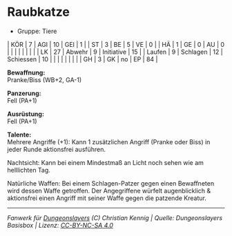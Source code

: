 # Raubkatze  
- Gruppe: Tiere  

| KÖR    | 7  | AGI      | 10 | GEI        | 1  |
| ST     | 3  | BE       | 5  | VE         | 0  |
| HÄ     | 1  | GE       | 0  | AU         | 0  |
|        |    |          |    |            |    |
| LK     | 27 | Abwehr   | 9  | Initiative | 15 |
| Laufen | 9  | Schlagen | 12 | Schiessen  | 10 |
|        |    |          |    |            |    |
| GH     | 3  | GK       | no | EP         | 84 |


**Bewaffnung:**  
Pranke/Biss (WB+2, GA-1)

**Panzerung:**  
Fell (PA+1)

**Ausrüstung:**  
Fell (PA+1)

**Talente:**  
Mehrere Angriffe (+1): Kann 1 zusätzlichen Angriff (Pranke oder Biss) in jeder Runde aktionsfrei ausführen.

Nachtsicht: Kann bei einem Mindestmaß an Licht noch sehen wie am helllichten Tag.

Natürliche Waffen: Bei einem Schlagen-Patzer gegen einen Bewaffneten wird dessen Waffe getroffen. Der Angegriffene würfelt augenblicklich & aktionsfrei einen Angriff mit seiner Waffe gegen die patzende Kreatur.





___
*Fanwerk für [Dungeonslayers](https://www.dungeonslayers.net/) (C) Christian Kennig | Quelle: Dungeonslayers Basisbox | Lizenz: [CC-BY-NC-SA 4.0](https://creativecommons.org/licenses/by-nc-sa/4.0/deed.de)*